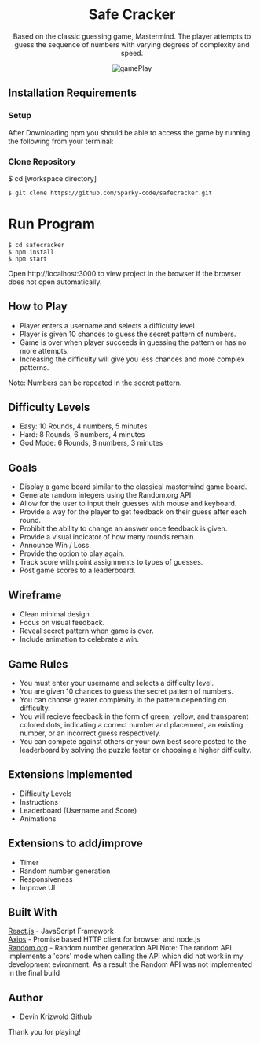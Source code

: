 <div align='center'>
  <h1>Safe Cracker</h1>
Based on the classic guessing game, Mastermind. The player attempts to guess the sequence of numbers with varying degrees of complexity and speed.
  
![gamePlay](https://user-images.githubusercontent.com/95888938/168223033-cd20af25-4736-4fc4-894a-54e0f4e4f325.png)

</div>

## Installation Requirements

### Setup

After Downloading npm you should be able to access the game by running the following from your terminal:

### Clone Repository

$ cd [workspace directory] 
```
$ git clone https://github.com/Sparky-code/safecracker.git
```
# Run Program
```
$ cd safecracker 
$ npm install
$ npm start
```

Open http://localhost:3000 to view project in the browser if the browser does not open automatically.

## How to Play

- Player enters a username and selects a difficulty level.
- Player is given 10 chances to guess the secret pattern of numbers.
- Game is over when player succeeds in guessing the pattern or has no more attempts.
- Increasing the difficulty will give you less chances and more complex patterns.

Note: Numbers can be repeated in the secret pattern.

## Difficulty Levels

- Easy: 10 Rounds, 4 numbers, 5 minutes
- Hard: 8 Rounds, 6 numbers, 4 minutes
- God Mode: 6 Rounds, 8 numbers, 3 minutes

## Goals

- Display a game board similar to the classical mastermind game board.
- Generate random integers using the Random.org API.
- Allow for the user to input their guesses with mouse and keyboard.
- Provide a way for the player to get feedback on their guess after each round.
- Prohibit the ability to change an answer once feedback is given.
- Provide a visual indicator of how many rounds remain.
- Announce Win / Loss.
- Provide the option to play again.
- Track score with point assignments to types of guesses.
- Post game scores to a leaderboard.

## Wireframe

- Clean minimal design.
- Focus on visual feedback.
- Reveal secret pattern when game is over.
- Include animation to celebrate a win.

## Game Rules

- You must enter your username and selects a difficulty level.
- You are given 10 chances to guess the secret pattern of numbers.
- You can choose greater complexity in the pattern depending on difficulty.
- You will recieve feedback in the form of green, yellow, and transparent colored dots, indicating a correct number and placement, an existing number, or an incorrect guess respectively. 
- You can compete against others or your own best score posted to the leaderboard by 
solving the puzzle faster or choosing a higher difficulty.

## Extensions Implemented

- Difficulty Levels
- Instructions
- Leaderboard (Username and Score)
- Animations

## Extensions to add/improve

- Timer
- Random number generation
- Responsiveness
- Improve UI

## Built With

[React.js](https://reactjs.org/) - JavaScript Framework <br/>
[Axios](https://axios-http.com/docs/intro) - Promise based HTTP client for browser and node.js <br/>
[Random.org](https://www.random.org/) - Random number generation API 
  Note: The random API implements a 'cors' mode when calling the API which did not work in my development evironment. As a result the Random API was not implemented in the final build

## Author

- Devin Krizwold [Github](https://github.com/Sparky-code) 

Thank you for playing!
